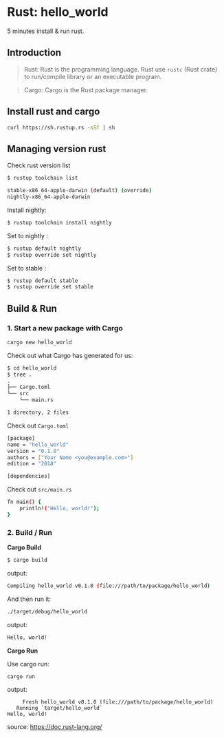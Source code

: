 # Rust: hello_world

5 minutes install & run rust.

## Introduction
> Rust: Rust is the programming language. Rust use `rustc` (Rust crate) to run/compile library or an executable program.

> Cargo: Cargo is the Rust package manager.

## Install rust and cargo
```sh
curl https://sh.rustup.rs -sSf | sh
```

## Managing version rust
Check rust version list
```sh
$ rustup toolchain list

stable-x86_64-apple-darwin (default) (override)
nightly-x86_64-apple-darwin
```

Install nightly:
```sh
$ rustup toolchain install nightly
```

Set to nightly :
```sh
$ rustup default nightly
$ rustup override set nightly
```

Set to stable :
```sh
$ rustup default stable
$ rustup override set stable
```

## Build & Run
### 1. Start a new package with Cargo
```sh
cargo new hello_world
```

Check out what Cargo has generated for us:
```sh
$ cd hello_world
$ tree .
.
├── Cargo.toml
└── src
    └── main.rs

1 directory, 2 files
```

Check out `Cargo.toml`
```sh
[package]
name = "hello_world"
version = "0.1.0"
authors = ["Your Name <you@example.com>"]
edition = "2018"

[dependencies]
```

Check out `src/main.rs`
```sh
fn main() {
    println!("Hello, world!");
}
```

### 2. Build / Run

**Cargo Build**
```sh
$ cargo build
```

output:
```sh
Compiling hello_world v0.1.0 (file:///path/to/package/hello_world)
```

And then run it:
```sh
./target/debug/hello_world
```

output:
```sh
Hello, world!
```

**Cargo Run**

Use cargo run:
```sh
cargo run
```

output:
```
     Fresh hello_world v0.1.0 (file:///path/to/package/hello_world)
   Running `target/hello_world`
Hello, world!
```

source: https://doc.rust-lang.org/